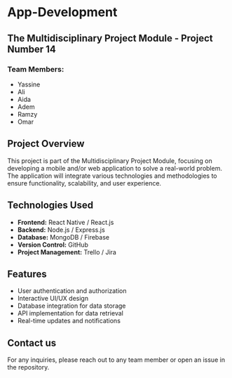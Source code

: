 # App-Development
## The Multidisciplinary Project Module - Project Number 14 

### Team Members:
- Yassine
- Ali
- Aida
- Adem
- Ramzy
- Omar

## Project Overview
This project is part of the Multidisciplinary Project Module, focusing on developing a mobile and/or web application to solve a real-world problem. The application will integrate various technologies and methodologies to ensure functionality, scalability, and user experience.

## Technologies Used
- **Frontend:** React Native / React.js
- **Backend:** Node.js / Express.js
- **Database:** MongoDB / Firebase
- **Version Control:** GitHub
- **Project Management:** Trello / Jira

## Features
- User authentication and authorization
- Interactive UI/UX design
- Database integration for data storage
- API implementation for data retrieval
- Real-time updates and notifications

## Contact us
For any inquiries, please reach out to any team member or open an issue in the repository.
